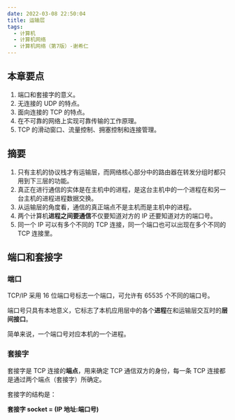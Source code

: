 ```yaml
---
date: 2022-03-08 22:50:04
title: 运输层
tags:
  - 计算机
  - 计算机网络
  - 计算机网络（第7版）-谢希仁
---
```


## 本章要点

1. 端口和套接字的意义。
2. 无连接的 UDP 的特点。
3. 面向连接的 TCP 的特点。
4. 在不可靠的网络上实现可靠传输的工作原理。
5. TCP 的滑动窗口、流量控制、拥塞控制和连接管理。

## 摘要

1. 只有主机的协议栈才有运输层，而网络核心部分中的路由器在转发分组时都只用到下三层的功能。
2. 真正在进行通信的实体是在主机中的进程，是这台主机中的一个进程在和另一台主机的进程进程数据交换。
3. 从运输层的角度看，通信的真正端点不是主机而是主机中的进程。
4. 两个计算机**进程之间要通信**不仅要知道对方的 IP 还要知道对方的端口号。
5. 同一个 IP 可以有多个不同的 TCP 连接，同一个端口也可以出现在多个不同的 TCP 连接里。

## 端口和套接字

### 端口

TCP/IP 采用 16 位端口号标志一个端口，可允许有 65535 个不同的端口号。

端口号只具有本地意义，它标志了本机应用层中的各个**进程**在和运输层交互时的**层间接口**。

简单来说，一个端口号对应本机的一个进程。

### 套接字

套接字是 TCP 连接的**端点**，用来确定 TCP 通信双方的身份，每一条 TCP 连接都是通过两个端点（套接字）所确定。

套接字的结构是：

**套接字 socket = (IP 地址:端口号)**


